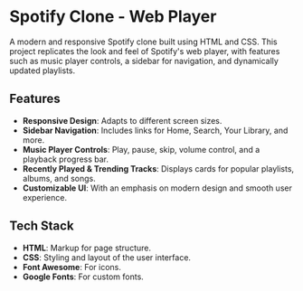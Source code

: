 # Spotify Clone - Web Player

A modern and responsive Spotify clone built using HTML and CSS. This project replicates the look and feel of Spotify's web player, with features such as music player controls, a sidebar for navigation, and dynamically updated playlists.

## Features

- **Responsive Design**: Adapts to different screen sizes.
- **Sidebar Navigation**: Includes links for Home, Search, Your Library, and more.
- **Music Player Controls**: Play, pause, skip, volume control, and a playback progress bar.
- **Recently Played & Trending Tracks**: Displays cards for popular playlists, albums, and songs.
- **Customizable UI**: With an emphasis on modern design and smooth user experience.

## Tech Stack

- **HTML**: Markup for page structure.
- **CSS**: Styling and layout of the user interface.
- **Font Awesome**: For icons.
- **Google Fonts**: For custom fonts.
